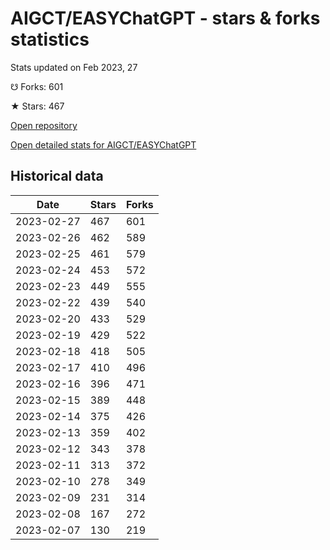 # AIGCT/EASYChatGPT - stars & forks statistics

Stats updated on Feb 2023, 27

☋ Forks: 601

★ Stars: 467

[Open repository](https://github.com/AIGCT/EASYChatGPT)

[Open detailed stats for AIGCT/EASYChatGPT](https://reviewgithub.com/rep/AIGCT/EASYChatGPT)

## Historical data
| Date | Stars | Forks |
|------|-------|-------|
| 2023-02-27 | 467 | 601 | 
| 2023-02-26 | 462 | 589 | 
| 2023-02-25 | 461 | 579 | 
| 2023-02-24 | 453 | 572 | 
| 2023-02-23 | 449 | 555 | 
| 2023-02-22 | 439 | 540 | 
| 2023-02-20 | 433 | 529 | 
| 2023-02-19 | 429 | 522 | 
| 2023-02-18 | 418 | 505 | 
| 2023-02-17 | 410 | 496 | 
| 2023-02-16 | 396 | 471 | 
| 2023-02-15 | 389 | 448 | 
| 2023-02-14 | 375 | 426 | 
| 2023-02-13 | 359 | 402 | 
| 2023-02-12 | 343 | 378 | 
| 2023-02-11 | 313 | 372 | 
| 2023-02-10 | 278 | 349 | 
| 2023-02-09 | 231 | 314 | 
| 2023-02-08 | 167 | 272 | 
| 2023-02-07 | 130 | 219 | 

